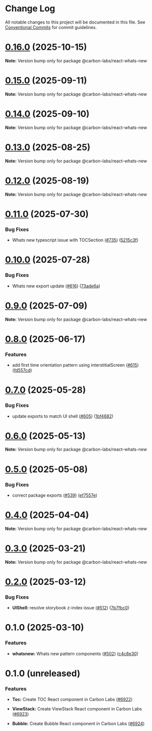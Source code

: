 # Change Log

All notable changes to this project will be documented in this file.
See [Conventional Commits](https://conventionalcommits.org) for commit guidelines.

# [0.16.0](https://github.com/carbon-design-system/carbon-labs/compare/@carbon-labs/react-whats-new@0.15.0...@carbon-labs/react-whats-new@0.16.0) (2025-10-15)

**Note:** Version bump only for package @carbon-labs/react-whats-new





# [0.15.0](https://github.com/carbon-design-system/carbon-labs/compare/@carbon-labs/react-whats-new@0.14.0...@carbon-labs/react-whats-new@0.15.0) (2025-09-11)

**Note:** Version bump only for package @carbon-labs/react-whats-new





# [0.14.0](https://github.com/carbon-design-system/carbon-labs/compare/@carbon-labs/react-whats-new@0.13.0...@carbon-labs/react-whats-new@0.14.0) (2025-09-10)

**Note:** Version bump only for package @carbon-labs/react-whats-new





# [0.13.0](https://github.com/carbon-design-system/carbon-labs/compare/@carbon-labs/react-whats-new@0.12.0...@carbon-labs/react-whats-new@0.13.0) (2025-08-25)

**Note:** Version bump only for package @carbon-labs/react-whats-new





# [0.12.0](https://github.com/carbon-design-system/carbon-labs/compare/@carbon-labs/react-whats-new@0.11.0...@carbon-labs/react-whats-new@0.12.0) (2025-08-19)

**Note:** Version bump only for package @carbon-labs/react-whats-new





# [0.11.0](https://github.com/carbon-design-system/carbon-labs/compare/@carbon-labs/react-whats-new@0.10.0...@carbon-labs/react-whats-new@0.11.0) (2025-07-30)


### Bug Fixes

* Whats new typescript issue with TOCSection ([#735](https://github.com/carbon-design-system/carbon-labs/issues/735)) ([5215c3f](https://github.com/carbon-design-system/carbon-labs/commit/5215c3fbef3e432b29ae4ce5eb052ff0c2a6f9a4))





# [0.10.0](https://github.com/carbon-design-system/carbon-labs/compare/@carbon-labs/react-whats-new@0.9.0...@carbon-labs/react-whats-new@0.10.0) (2025-07-28)


### Bug Fixes

* Whats new export update ([#616](https://github.com/carbon-design-system/carbon-labs/issues/616)) ([73ade6a](https://github.com/carbon-design-system/carbon-labs/commit/73ade6abbd63ce8b9d5169774c07fbf33657ffa1))





# [0.9.0](https://github.com/carbon-design-system/carbon-labs/compare/@carbon-labs/react-whats-new@0.8.0...@carbon-labs/react-whats-new@0.9.0) (2025-07-09)

**Note:** Version bump only for package @carbon-labs/react-whats-new





# [0.8.0](https://github.com/carbon-design-system/carbon-labs/compare/@carbon-labs/react-whats-new@0.7.0...@carbon-labs/react-whats-new@0.8.0) (2025-06-17)


### Features

* add first time orientation pattern using interstitialScreen ([#615](https://github.com/carbon-design-system/carbon-labs/issues/615)) ([fd557cd](https://github.com/carbon-design-system/carbon-labs/commit/fd557cd54183b772acd01509a442dce7ab995610))





# [0.7.0](https://github.com/carbon-design-system/carbon-labs/compare/@carbon-labs/react-whats-new@0.6.0...@carbon-labs/react-whats-new@0.7.0) (2025-05-28)


### Bug Fixes

* update exports to match UI shell ([#605](https://github.com/carbon-design-system/carbon-labs/issues/605)) ([1bf4682](https://github.com/carbon-design-system/carbon-labs/commit/1bf46822620b44cc1ad9ce58913bf26e9c3a2ca1))





# [0.6.0](https://github.com/carbon-design-system/carbon-labs/compare/@carbon-labs/react-whats-new@0.5.0...@carbon-labs/react-whats-new@0.6.0) (2025-05-13)

**Note:** Version bump only for package @carbon-labs/react-whats-new





# [0.5.0](https://github.com/carbon-design-system/carbon-labs/compare/@carbon-labs/react-whats-new@0.4.0...@carbon-labs/react-whats-new@0.5.0) (2025-05-08)


### Bug Fixes

* correct package exports ([#539](https://github.com/carbon-design-system/carbon-labs/issues/539)) ([ef7557e](https://github.com/carbon-design-system/carbon-labs/commit/ef7557e10c1385a6bdc60d32361ce7ba2dad263c))





# [0.4.0](https://github.com/carbon-design-system/carbon-labs/compare/@carbon-labs/react-whats-new@0.3.0...@carbon-labs/react-whats-new@0.4.0) (2025-04-04)

**Note:** Version bump only for package @carbon-labs/react-whats-new





# [0.3.0](https://github.com/carbon-design-system/carbon-labs/compare/@carbon-labs/react-whats-new@0.2.0...@carbon-labs/react-whats-new@0.3.0) (2025-03-21)

**Note:** Version bump only for package @carbon-labs/react-whats-new





# [0.2.0](https://github.com/carbon-design-system/carbon-labs/compare/@carbon-labs/react-whats-new@0.1.0...@carbon-labs/react-whats-new@0.2.0) (2025-03-12)


### Bug Fixes

* **UIShell:** resolve storybook z-index issue ([#512](https://github.com/carbon-design-system/carbon-labs/issues/512)) ([7b7fbc0](https://github.com/carbon-design-system/carbon-labs/commit/7b7fbc00d46ab895a20250249233113d17b6d1ae))





# 0.1.0 (2025-03-10)


### Features

* **whatsnew:** Whats new pattern components ([#502](https://github.com/carbon-design-system/carbon-labs/issues/502)) ([c4c8e30](https://github.com/carbon-design-system/carbon-labs/commit/c4c8e30876974e9d9e1a9e44759cb951bcd949ef))






# 0.1.0 (unreleased)


### Features

* **Toc:** Create TOC React component in Carbon Labs ([#6922](https://github.com/carbon-design-system/ibm-products/issues/6922)) 

* **ViewStack:** Create ViewStack React component in Carbon Labs ([#6923](https://github.com/carbon-design-system/ibm-products/issues/6923)) 

* **Bubble:** Create Bubble React component in Carbon Labs ([#6924](https://github.com/carbon-design-system/ibm-products/issues/6924))

